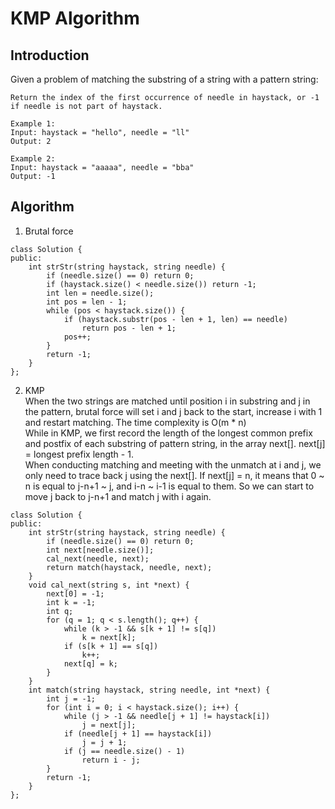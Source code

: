 # KMP Algorithm
## Introduction
Given a problem of matching the substring of a string with a pattern string:  
```
Return the index of the first occurrence of needle in haystack, or -1 if needle is not part of haystack.

Example 1:
Input: haystack = "hello", needle = "ll"
Output: 2

Example 2:
Input: haystack = "aaaaa", needle = "bba"
Output: -1
```

## Algorithm
1. Brutal force
```
class Solution {
public:
    int strStr(string haystack, string needle) {
        if (needle.size() == 0) return 0;
        if (haystack.size() < needle.size()) return -1;
        int len = needle.size();
        int pos = len - 1;
        while (pos < haystack.size()) {
            if (haystack.substr(pos - len + 1, len) == needle)
                return pos - len + 1;
            pos++;
        }
        return -1;
    }
};
```
2. KMP  
When the two strings are matched until position i in substring and j in the pattern, brutal force will set i and j back to the start, increase i with 1 and restart matching. The time complexity is O(m * n)  
While in KMP, we first record the length of the longest common prefix and postfix of each substring of pattern string, in the array next[]. next[j] = longest prefix length - 1.  
When conducting matching and meeting with the unmatch at i and j, we only need to trace back j using the next[]. If next[j] = n, it means that 0 ~ n is equal to j-n+1 ~ j, and i-n ~ i-1 is equal to them. So we can start to move j back to j-n+1 and match j with i again.  
```
class Solution {
public:
    int strStr(string haystack, string needle) {
        if (needle.size() == 0) return 0;
        int next[needle.size()];
        cal_next(needle, next);
        return match(haystack, needle, next);
    }
    void cal_next(string s, int *next) {
        next[0] = -1;
        int k = -1;
        int q;
        for (q = 1; q < s.length(); q++) {
            while (k > -1 && s[k + 1] != s[q]) 
                k = next[k];
            if (s[k + 1] == s[q])
                k++;
            next[q] = k;
        }
    }
    int match(string haystack, string needle, int *next) {
        int j = -1;
        for (int i = 0; i < haystack.size(); i++) {
            while (j > -1 && needle[j + 1] != haystack[i])
                j = next[j];
            if (needle[j + 1] == haystack[i]) 
                j = j + 1;
            if (j == needle.size() - 1)
                return i - j;
        }
        return -1;
    }
};
```
